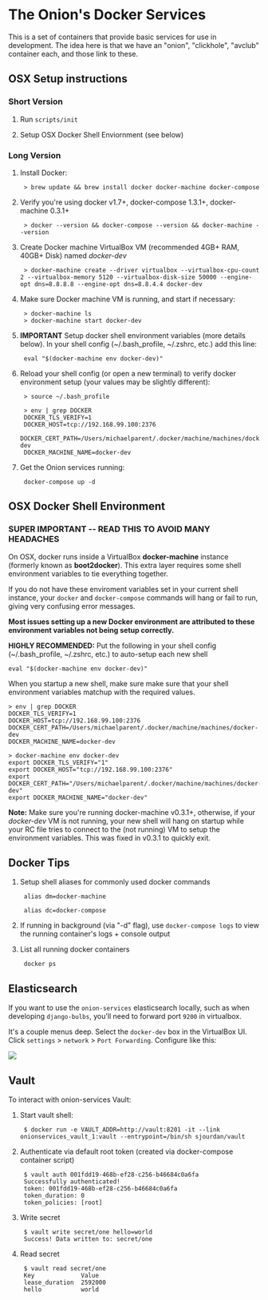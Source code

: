 # The Onion's Docker Services

This is a set of containers that provide basic services for use in development. The idea here is that we have an "onion", "clickhole", "avclub" container each, and those link to these.

## OSX Setup instructions

### Short Version

1. Run ```scripts/init```

2. Setup OSX Docker Shell Enviornment (see below)

### Long Version

1. Install Docker:

        > brew update && brew install docker docker-machine docker-compose

2. Verify you're using docker v1.7+, docker-compose 1.3.1+, docker-machine 0.3.1+

        > docker --version && docker-compose --version && docker-machine --version

3. Create Docker machine VirtualBox VM (recommended 4GB+ RAM, 40GB+ Disk) named *docker-dev*

        > docker-machine create --driver virtualbox --virtualbox-cpu-count 2 --virtualbox-memory 5120 --virtualbox-disk-size 50000 --engine-opt dns=8.8.8.8 --engine-opt dns=8.8.4.4 docker-dev

4. Make sure Docker machine VM is running, and start if necessary:

        > docker-machine ls
        > docker-machine start docker-dev

5. **IMPORTANT** Setup docker shell environment variables (more details below). In your shell config (~/.bash_profile, ~/.zshrc, etc.) add this line:

        eval "$(docker-machine env docker-dev)"

6. Reload your shell config (or open a new terminal) to verify docker environment setup (your values may be slightly different):

        > source ~/.bash_profile

        > env | grep DOCKER
        DOCKER_TLS_VERIFY=1
        DOCKER_HOST=tcp://192.168.99.100:2376
        DOCKER_CERT_PATH=/Users/michaelparent/.docker/machine/machines/docker-dev
        DOCKER_MACHINE_NAME=docker-dev

7. Get the Onion services running:

        docker-compose up -d

## OSX Docker Shell Environment

### SUPER IMPORTANT -- READ THIS TO AVOID MANY HEADACHES

On OSX, docker runs inside a VirtualBox **docker-machine** instance (formerly known as **boot2docker**). This extra layer requires some shell environment variables to tie everything together. 

If you do not have these enviroment variables set in your current shell instance, your `docker` and `docker-compose` commands will hang or fail to run, giving very confusing error messages.

**Most issues setting up a new Docker environment are attributed to these environment variables not being setup correctly.**

**HIGHLY RECOMMENDED:** Put the following in your shell config (~/.bash_profile, ~/.zshrc, etc.) to auto-setup each new shell

    eval "$(docker-machine env docker-dev)"

When you startup a new shell, make sure make sure that your shell environment variables matchup with the required values.

    > env | grep DOCKER
    DOCKER_TLS_VERIFY=1
    DOCKER_HOST=tcp://192.168.99.100:2376
    DOCKER_CERT_PATH=/Users/michaelparent/.docker/machine/machines/docker-dev
    DOCKER_MACHINE_NAME=docker-dev

    > docker-machine env docker-dev
    export DOCKER_TLS_VERIFY="1"
    export DOCKER_HOST="tcp://192.168.99.100:2376"
    export DOCKER_CERT_PATH="/Users/michaelparent/.docker/machine/machines/docker-dev"
    export DOCKER_MACHINE_NAME="docker-dev"

**Note:** Make sure you're running docker-machine v0.3.1+, otherwise, if your *docker-dev* VM is not running, your new shell will hang on startup while your RC file tries to connect to the (not running) VM to setup the environment variables. This was fixed in v0.3.1 to quickly exit.

## Docker Tips

1. Setup shell aliases for commonly used docker commands

        alias dm=docker-machine

        alias dc=docker-compose

2. If running in background (via "-d" flag), use `docker-compose logs` to view the running container's logs + console output

3. List all running docker containers

        docker ps

## Elasticsearch

If you want to use the `onion-services` elasticsearch locally, such as when developing `django-bulbs`, you'll need to forward port `9200` in virtualbox.

It's a couple menus deep. Select the `docker-dev` box in the VirtualBox UI. Click `settings` > `network` > `Port Forwarding`. Configure like this:

<img src="https://www.evernote.com/shard/s636/sh/77aad7da-ad00-4eb8-b479-c2ffc6afb46d/9f36e3e87c6a12dc/res/44a02631-9bab-4510-add4-bfa33b8c2ca8/skitch.png" />

## Vault

To interact with onion-services Vault:

1. Start vault shell:

        $ docker run -e VAULT_ADDR=http://vault:8201 -it --link onionservices_vault_1:vault --entrypoint=/bin/sh sjourdan/vault

1. Authenticate via default root token (created via docker-compose container script)

        $ vault auth 001fdd19-468b-ef28-c256-b46684c0a6fa
        Successfully authenticated!
        token: 001fdd19-468b-ef28-c256-b46684c0a6fa
        token_duration: 0
        token_policies: [root]

1. Write secret

        $ vault write secret/one hello=world
        Success! Data written to: secret/one

1. Read secret

        $ vault read secret/one
        Key             Value
        lease_duration  2592000
        hello           world

